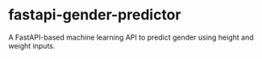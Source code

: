 # fastapi-gender-predictor
A FastAPI-based machine learning API to predict gender using height and weight inputs.
